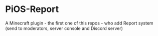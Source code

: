# PiOS-Report
A Minecraft plugin - the first one of this repos - who add Report system (send to moderators, server console and Discord server)
